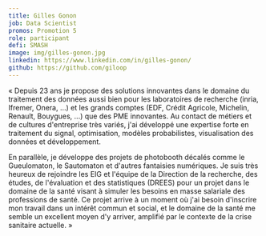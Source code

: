 ```yaml
---
title: Gilles Gonon
job: Data Scientist
promos: Promotion 5
role: participant
defi: SMASH
image: img/gilles-gonon.jpg
linkedin: https://www.linkedin.com/in/gilles-gonon/
github: https://github.com/giloop
---
```

« Depuis 23 ans je propose des solutions innovantes dans le domaine du traitement des données aussi bien pour les laboratoires de recherche (inria, Ifremer, Onera, ...) et les grands comptes (EDF, Crédit Agricole, Michelin, Renault, Bouygues, ...) que des PME innovantes. Au contact de métiers et de cultures d'entreprise très variés, j'ai développé une expertise forte en traitement du signal, optimisation, modèles probabilistes, visualisation des données et développement. 

En parallèle, je développe des projets de photobooth décalés comme le Gueulomaton, le Sautomaton et d'autres fantaisies numériques. Je suis très heureux de rejoindre les EIG et l'équipe de la Direction de la recherche, des études, de l'évaluation et des statistiques (DREES) pour un projet dans le domaine de la santé visant à simuler les besoins en masse salariale des professions de santé. Ce projet arrive à un moment où j'ai besoin d'inscrire mon travail dans un intérêt commun et social, et le domaine de la santé me semble un excellent moyen d'y arriver, amplifié par le contexte de la crise sanitaire actuelle. »